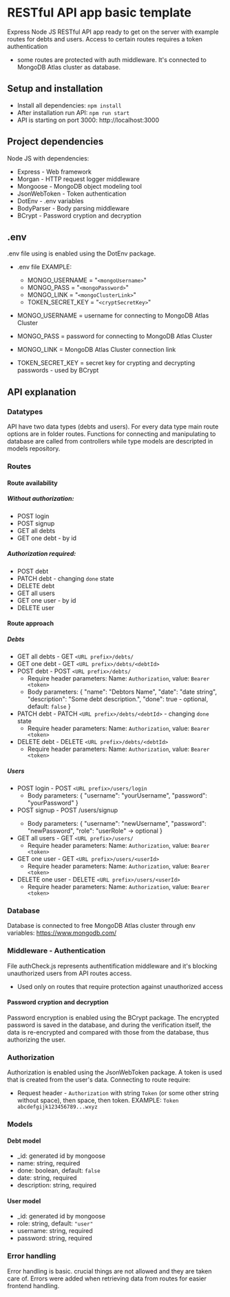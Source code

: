 # RESTful API app basic template

Express Node JS RESTful API app ready to get on the server with example routes
for debts and users. Access to certain routes requires a token authentication

- some routes are protected with auth middleware. It's connected to MongoDB
  Atlas cluster as database.

## Setup and installation

- Install all dependencies: `npm install`
- After installation run API: `npm run start`
- API is starting on port 3000: http://localhost:3000

## Project dependencies

Node JS with dependencies:

- Express - Web framework
- Morgan - HTTP request logger middleware
- Mongoose - MongoDB object modeling tool
- JsonWebToken - Token authentication
- DotEnv - .env variables
- BodyParser - Body parsing middleware
- BCrypt - Password cryption and decryption

## .env

.env file using is enabled using the DotEnv package.

- .env file EXAMPLE:

  - MONGO_USERNAME = "`<mongoUsername>`"
  - MONGO_PASS = "`<mongoPassword>`"
  - MONGO_LINK = "`<mongoClusterLink>`"
  - TOKEN_SECRET_KEY = "`<cryptSecretKey>`"

- MONGO_USERNAME = username for connecting to MongoDB Atlas Cluster
- MONGO_PASS = password for connecting to MongoDB Atlas Cluster
- MONGO_LINK = MongoDB Atlas Cluster connection link
- TOKEN_SECRET_KEY = secret key for crypting and decrypting passwords - used
  by BCrypt

## API explanation

### Datatypes

API have two data types (debts and users). For every data type main route
options are in folder routes. Functions for connecting and manipulating to
database are called from controllers while type models are descripted in
models repository.

### Routes

#### Route availability

##### Without authorization:

- POST login
- POST signup
- GET all debts
- GET one debt - by id

##### Authorization required:

- POST debt
- PATCH debt - changing `done` state
- DELETE debt
- GET all users
- GET one user - by id
- DELETE user

#### Route approach

##### Debts

- GET all debts - GET `<URL prefix>/debts/`
- GET one debt - GET `<URL prefix>/debts/<debtId>`
- POST debt - POST `<URL prefix>/debts/`
  - Require header parameters:
    Name: `Authorization`, value: `Bearer <token>`
  - Body parameters:
    {
    "name": "Debtors Name",
    "date": "date string",
    "description": "Some debt description.",
    "done": true - optional, default: `false`
    }
- PATCH debt - PATCH `<URL prefix>/debts/<debtId>` - changing `done` state
  - Require header parameters:
    Name: `Authorization`, value: `Bearer <token>`
- DELETE debt - DELETE `<URL prefix>/debts/<debtId>`
  - Require header parameters:
    Name: `Authorization`, value: `Bearer <token>`

##### Users

- POST login - POST `<URL prefix>/users/login`
  - Body parameters:
    {
    "username": "yourUsername",
    "password": "yourPassword"
    }
- POST signup - POST <URL prefix>/users/signup
  - Body parameters:
    {
    "username": "newUsername",
    "password": "newPassword",
    "role": "userRole" -> optional
    }
- GET all users - GET `<URL prefix>/users/`
  - Require header parameters:
    Name: `Authorization`, value: `Bearer <token>`
- GET one user - GET `<URL prefix>/users/<userId>`
  - Require header parameters:
    Name: `Authorization`, value: `Bearer <token>`
- DELETE one user - DELETE `<URL prefix>/users/<userId>`
  - Require header parameters:
    Name: `Authorization`, value: `Bearer <token>`

### Database

Database is connected to free MongoDB Atlas cluster through env variables:
https://www.mongodb.com/

### Middleware - Authentication

File authCheck.js represents authentification middleware and it's blocking
unauthorized users from API routes access.

- Used only on routes that require protection against unauthorized access

#### Password cryption and decryption

Password encryption is enabled using the BCrypt package. The encrypted
password is saved in the database, and during the verification itself, the
data is re-encrypted and compared with those from the database, thus
authorizing the user.

### Authorization

Authorization is enabled using the JsonWebToken package. A token is used that
is created from the user's data. Connecting to route require:

- Request header - `Authorization` with string `Token` (or some other string
  without space), then space, then token. EXAMPLE:
  `Token abcdefgijk123456789...wxyz`

### Models

#### Debt model

- \_id: generated id by mongoose
- name: string, required
- done: boolean, default: `false`
- date: string, required
- description: string, required

#### User model

- \_id: generated id by mongoose
- role: string, default: `"user"`
- username: string, required
- password: string, required

### Error handling

Error handling is basic. crucial things are not allowed and they are taken
care of. Errors were added when retrieving data from routes for easier
frontend handling.
